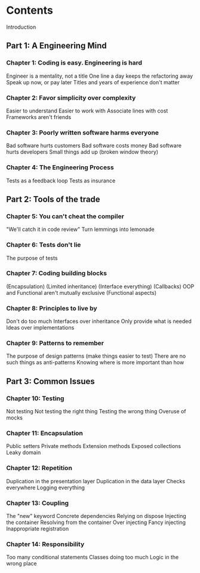 # Contents

Introduction

## Part 1: A Engineering Mind

### Chapter 1: Coding is easy. Engineering is hard

Engineer is a mentality, not a title
One line a day keeps the refactoring away
Speak up now, or pay later
Titles and years of experience don't matter

### Chapter 2: Favor simplicity over complexity

Easier to understand
Easier to work with
Associate lines with cost
Frameworks aren't friends

### Chapter 3: Poorly written software harms everyone

Bad software hurts customers
Bad software costs money
Bad software hurts developers
Small things add up (broken window theory)

### Chapter 4: The Engineering Process

Tests as a feedback loop
Tests as insurance

## Part 2: Tools of the trade

### Chapter 5: You can't cheat the compiler

"We'll catch it in code review"
Turn lemmings into lemonade

### Chapter 6: Tests don't lie

The purpose of tests

### Chapter 7: Coding building blocks

(Encapsulation)
(Limited inheritance)
(Interface everything)
(Callbacks)
OOP and Functional aren't mutually exclusive
(Functional aspects)

### Chapter 8: Principles to live by

Don't do too much
Interfaces over inheritance
Only provide what is needed
Ideas over implementations

### Chapter 9: Patterns to remember

The purpose of design patterns (make things easier to test)
There are no such things as anti-patterns
Knowing where is more important than how

## Part 3: Common Issues

### Chapter 10: Testing

Not testing
Not testing the right thing
Testing the wrong thing
Overuse of mocks

### Chapter 11: Encapsulation

Public setters
Private methods
Extension methods
Exposed collections
Leaky domain

### Chapter 12: Repetition

Duplication in the presentation layer
Duplication in the data layer
Checks everywhere
Logging everything

### Chapter 13: Coupling

The "new" keyword
Concrete dependencies
Relying on dispose
Injecting the container
Resolving from the container
Over injecting
Fancy injecting
Inappropriate registration

### Chapter 14: Responsibility

Too many conditional statements
Classes doing too much
Logic in the wrong place